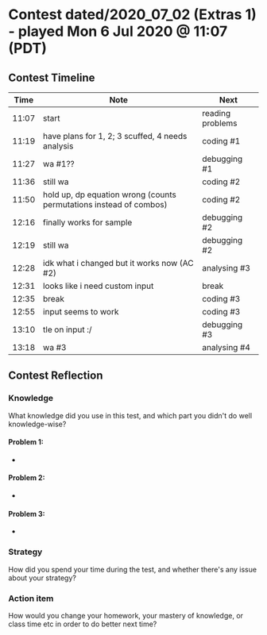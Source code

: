 # Contest dated/2020_07_02 (Extras 1) - played Mon 6 Jul 2020 @ 11:07 (PDT)

## Contest Timeline

| Time | Note | Next |
|----|----|----|
11:07 | start | reading problems
11:19 | have plans for 1, 2; 3 scuffed, 4 needs analysis | coding #1
11:27 | wa #1?? | debugging #1
11:36 | still wa | coding #2
11:50 | hold up, dp equation wrong (counts permutations instead of combos) | coding #2
12:16 | finally works for sample | debugging #2
12:19 | still wa | debugging #2
12:28 | idk what i changed but it works now (AC #2) | analysing #3
12:31 | looks like i need custom input | break
12:35 | break | coding #3
12:55 | input seems to work | coding #3
13:10 | tle on input :/ | debugging #3
13:18 | wa #3 | analysing #4

## Contest Reflection

### Knowledge
What knowledge did you use in this test, and which part you didn't do well knowledge-wise?

#### Problem 1:

-

#### Problem 2:

-

#### Problem 3:

-

### Strategy
How did you spend your time during the test, and whether there's any issue about your strategy?

### Action item
How would you change your homework, your mastery of knowledge, or class time etc in order to do better next time?
